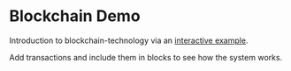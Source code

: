 # Blockchain Demo
Introduction to blockchain-technology via an [interactive example](https://nilslambertz.github.io/BlockchainDemo).

Add transactions and include them in blocks to see how the system works.